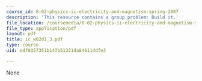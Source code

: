 ```yaml
---
course_id: 8-02-physics-ii-electricity-and-magnetism-spring-2007
description: 'This resource contains a group problem: Build it.'
file_location: /coursemedia/8-02-physics-ii-electricity-and-magnetism-spring-2007/edf0357351b147b51321da84611ddfe3_ic_w02d1_3.pdf
file_type: application/pdf
layout: pdf
title: ic_w02d1_3.pdf
type: course
uid: edf0357351b147b51321da84611ddfe3

---
```

None